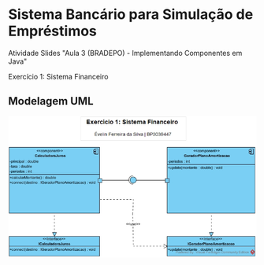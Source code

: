 # Sistema Bancário para Simulação de Empréstimos

Atividade Slides "Aula 3 (BRADEPO) - Implementando Componentes em Java"

Exercício 1: Sistema Financeiro

## Modelagem UML

![Sistema Financeiro - Diagrama de Componentes em UML](componentDiagramUML\exercicio1_sistemaFinanceiro.jpg)

